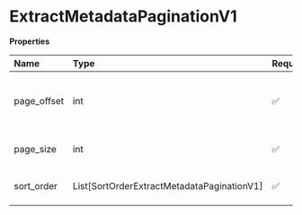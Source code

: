 # ExtractMetadataPaginationV1

**Properties**

| Name        | Type                                       | Required | Description                                      |
| :---------- | :----------------------------------------- | :------- | :----------------------------------------------- |
| page_offset | int                                        | ✅       | The page number to fetch, starts counting from 1 |
| page_size   | int                                        | ✅       | The size of the page to fetch                    |
| sort_order  | List[SortOrderExtractMetadataPaginationV1] | ✅       | The list of sorting rules                        |

<!-- This file was generated by liblab | https://liblab.com/ -->
